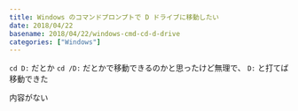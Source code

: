 ```yaml
---
title: Windows のコマンドプロンプトで D ドライブに移動したい
date: 2018/04/22
basename: 2018/04/22/windows-cmd-cd-d-drive
categories: ["Windows"]
---
```


`cd D:` だとか `cd /D:` だとかで移動できるのかと思ったけど無理で、 `D:` と打てば移動できた

内容がない
